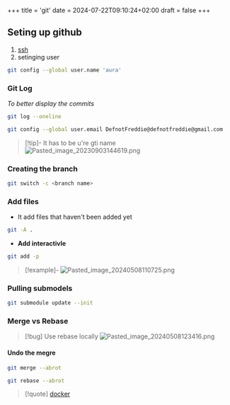 +++
title = 'git'
date = 2024-07-22T09:10:24+02:00
draft = false
+++

## Seting up github 

1. [ssh](/protocols/ssh.md) 
2. setinging user 
```bash
git config --global user.name 'aura'
```
### Git Log 
*To better display the commits*
```bash 
git log --oneline 
```

```bash
git config --global user.email DefnotFreddie@defnotfreddie@gmail.com
```
>[!tip]- It has to be u're gti name
>![Pasted_image_20230903144619.png](/Notes/Pasted_image_20230903144619.png)


### Creating the branch 

```bash
git switch -c <branch name>
```


### Add files 
- It add files that haven't   been added yet
```bash
git -A . 
```

- **Add interactivle**
```bash
git add -p 
```

>[!example]-
>![Pasted_image_20240508110725.png](/Notes/Pasted_image_20240508110725.png)


### Pulling submodels
```bash
git submodule update --init
```


###  Merge vs Rebase 
>[!bug] Use rebase locally 
![Pasted_image_20240508123416.png](/Notes/Pasted_image_20240508123416.png)



#### Undo the megre 
```bash
git merge --abrot
```


```bash
git rebase --abrot
```


>[!quote] [docker](/Linux/Docker/docker.md)

